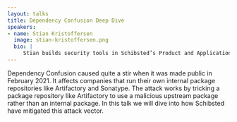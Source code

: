 ```yaml
---
layout: talks
title: Dependency Confusion Deep Dive
speakers:
- name: Stian Kristoffersen
  image: stian-kristoffersen.png
  bio: | 
     Stian builds security tools in Schibsted’s Product and Application Security Team. Two of his Schibsted projects are open source: a dependency confusion tool called Artishock, and a secret manager called Strongbox.
---
```


Dependency Confusion caused quite a stir when it was made public in February 2021. It affects companies that run their own internal package repositories like Artifactory and Sonatype. The attack works by tricking a package repository like Artifactory to use a malicious upstream package rather than an internal package. In this talk we will dive into how Schibsted have mitigated this attack vector.
